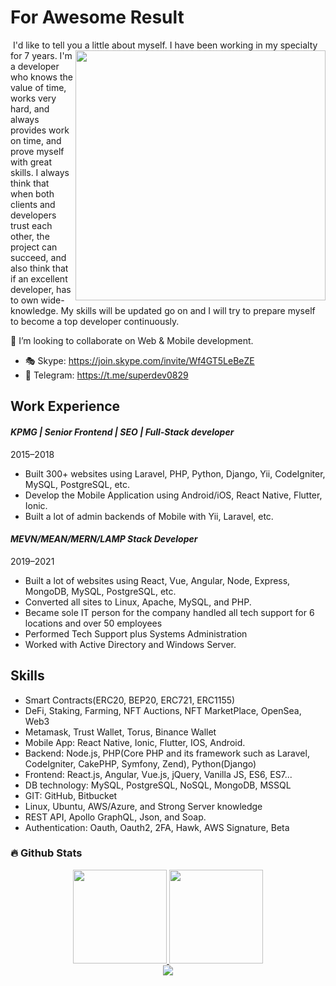

# For Awesome Result
<img src="https://komarev.com/ghpvc/?username=deliteser112&style=flat-square&color=blue" alt=""/>
I'd like to tell you a little about myself. <a href="#">
<img align="right" width="400" src="https://res.cloudinary.com/practicaldev/image/fetch/s--sNXjzc6P--/c_limit%2Cf_auto%2Cfl_progressive%2Cq_66%2Cw_880/https://media1.tenor.com/images/0c34272909ee2a4db5606a014082312b/tenor.gif%3Fitemid%3D15828752" />
</a> I have been working in my specialty for 7 years.
I'm a developer who knows the value of time, works very hard, and always provides work on time, and prove myself with great skills. I always think that when both clients and developers trust each other, the project can succeed, and also think that if an excellent developer, has to own wide-knowledge.
My skills will be updated go on and I will try to prepare myself to become a top developer continuously. 


👯 I’m looking to collaborate on Web & Mobile development.
- 🎭 Skype: https://join.skype.com/invite/Wf4GT5LeBeZE
- 🎫 Telegram: https://t.me/superdev0829

## Work Experience
#### *KPMG | Senior Frontend | SEO | Full-Stack developer*
2015–2018
- Built 300+ websites using Laravel, PHP, Python, Django, Yii, CodeIgniter, MySQL, PostgreSQL, etc.
- Develop the Mobile Application using Android/iOS, React Native, Flutter, Ionic.
- Built a lot of admin backends of Mobile with Yii, Laravel, etc.

#### *MEVN/MEAN/MERN/LAMP Stack Developer*
2019–2021
- Built a lot of websites using React, Vue, Angular, Node, Express, MongoDB, MySQL, PostgreSQL, etc.
- Converted all sites to Linux, Apache, MySQL, and PHP.
- Became sole IT person for the company handled all tech support for 6 locations and over 50 employees
- Performed Tech Support plus Systems Administration
- Worked with Active Directory and Windows Server.

## Skills
- Smart Contracts(ERC20, BEP20, ERC721, ERC1155)
- DeFi, Staking, Farming, NFT Auctions, NFT MarketPlace, OpenSea, Web3 
- Metamask, Trust Wallet, Torus, Binance Wallet 
- Mobile App: React Native, Ionic, Flutter, IOS, Android. 
- Backend: Node.js, PHP(Core PHP and its framework such as Laravel, CodeIgniter, CakePHP, Symfony, Zend), Python(Django) 
- Frontend: React.js, Angular, Vue.js, jQuery, Vanilla JS, ES6, ES7...
- DB technology: MySQL, PostgreSQL, NoSQL, MongoDB, MSSQL
- GIT: GitHub, Bitbucket
- Linux, Ubuntu, AWS/Azure, and Strong Server knowledge
- REST API, Apollo GraphQL, Json, and Soap.
- Authentication: Oauth, Oauth2, 2FA, Hawk, AWS Signature, Beta


### :fire: Github Stats

<div align="center">
  <a href="https://github.com/deliteser112">
   <img height="150px" src="https://github-readme-stats.vercel.app/api?username=deliteser112&show_icons=true&theme=white&include_all_commits=true&count_private=true" />
   <img height="150px" src="https://github-readme-stats.vercel.app/api/top-langs/?username=deliteser112&layout=compact&langs_count=7&theme=white" />
  </a>
</div>

<div align="center">
 <a href="https://github.com/deliteser112">
  <img src="https://github-profile-trophy.vercel.app/?username=deliteser112&column=8&theme=white&no-frame=true&margin-w=3&margin-h=5"/>
 </a>
</div>
